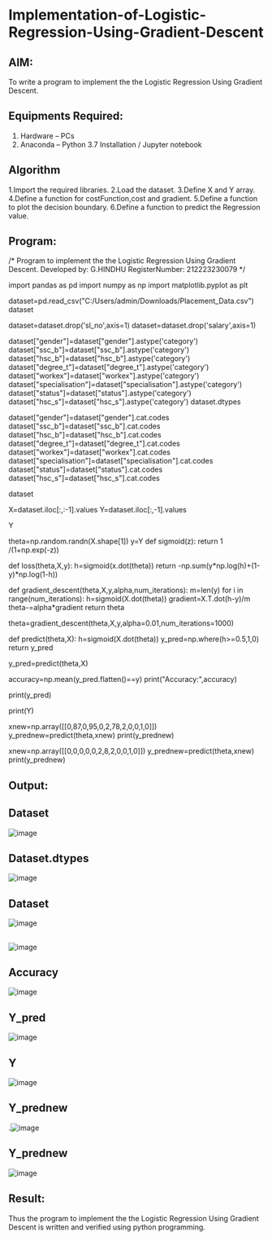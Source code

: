 # Implementation-of-Logistic-Regression-Using-Gradient-Descent

## AIM:
To write a program to implement the the Logistic Regression Using Gradient Descent.

## Equipments Required:
1. Hardware – PCs
2. Anaconda – Python 3.7 Installation / Jupyter notebook

## Algorithm
1.Import the required libraries.
2.Load the dataset.
3.Define X and Y array.
4.Define a function for costFunction,cost and gradient.
5.Define a function to plot the decision boundary. 6.Define a function to predict the Regression value.

## Program:
/*
Program to implement the the Logistic Regression Using Gradient Descent.
Developed by: G.HINDHU
RegisterNumber:  212223230079
*/


import pandas as pd
import numpy as np
import matplotlib.pyplot as plt

dataset=pd.read_csv("C:/Users/admin/Downloads/Placement_Data.csv")
dataset

dataset=dataset.drop('sl_no',axis=1)
dataset=dataset.drop('salary',axis=1)

dataset["gender"]=dataset["gender"].astype('category')
dataset["ssc_b"]=dataset["ssc_b"].astype('category')
dataset["hsc_b"]=dataset["hsc_b"].astype('category')
dataset["degree_t"]=dataset["degree_t"].astype('category')
dataset["workex"]=dataset["workex"].astype('category')
dataset["specialisation"]=dataset["specialisation"].astype('category')
dataset["status"]=dataset["status"].astype('category')
dataset["hsc_s"]=dataset["hsc_s"].astype('category')
dataset.dtypes

dataset["gender"]=dataset["gender"].cat.codes
dataset["ssc_b"]=dataset["ssc_b"].cat.codes
dataset["hsc_b"]=dataset["hsc_b"].cat.codes
dataset["degree_t"]=dataset["degree_t"].cat.codes
dataset["workex"]=dataset["workex"].cat.codes
dataset["specialisation"]=dataset["specialisation"].cat.codes
dataset["status"]=dataset["status"].cat.codes
dataset["hsc_s"]=dataset["hsc_s"].cat.codes

dataset

X=dataset.iloc[:,:-1].values
Y=dataset.iloc[:,-1].values

Y

theta=np.random.randn(X.shape[1])
y=Y
def sigmoid(z):
    return 1 /(1+np.exp(-z))

def loss(theta,X,y):
    h=sigmoid(x.dot(theta))
    return -np.sum(y*np.log(h)+(1-y)*np.log(1-h))

def gradient_descent(theta,X,y,alpha,num_iterations):
    m=len(y)
    for i in range(num_iterations):
        h=sigmoid(X.dot(theta))
        gradient=X.T.dot(h-y)/m
        theta-=alpha*gradient
    return theta

theta=gradient_descent(theta,X,y,alpha=0.01,num_iterations=1000)

def predict(theta,X):
    h=sigmoid(X.dot(theta))
    y_pred=np.where(h>=0.5,1,0)
    return y_pred 

y_pred=predict(theta,X)

accuracy=np.mean(y_pred.flatten()==y)
print("Accuracy:",accuracy)

print(y_pred)

print(Y)

xnew=np.array([[0,87,0,95,0,2,78,2,0,0,1,0]])
y_prednew=predict(theta,xnew)
print(y_prednew)

xnew=np.array([[0,0,0,0,0,2,8,2,0,0,1,0]])
y_prednew=predict(theta,xnew)
print(y_prednew)

## Output:
## Dataset

![image](https://github.com/user-attachments/assets/99b29920-0894-496f-bf26-54fb8f273971)


## Dataset.dtypes
![image](https://github.com/user-attachments/assets/103b4ecd-a23c-4255-8e08-b8682722f085)
## Dataset
![image](https://github.com/user-attachments/assets/3ae17d3a-09bb-4293-9afc-1958cedb8a31)

## 
![image](https://github.com/user-attachments/assets/457282f4-f8e1-4b8c-be59-5fea7757f452)

## Accuracy
![image](https://github.com/user-attachments/assets/77dd10dc-c7d9-4a26-94ec-e16e0c2fb0b3)

## Y_pred
![image](https://github.com/user-attachments/assets/f89ec6c8-1ea3-4e37-8932-ecda2d57f9b6)

## Y
![image](https://github.com/user-attachments/assets/2d8606df-5b19-4860-985d-0e03caf1f92d)

## Y_prednew
.![image](https://github.com/user-attachments/assets/c88c1298-57c5-4535-9411-2b3a788e85bc)

## Y_prednew
![image](https://github.com/user-attachments/assets/666a54ec-34bf-4c3b-bf93-a90789eb10f7)



## Result:
Thus the program to implement the the Logistic Regression Using Gradient Descent is written and verified using python programming.

